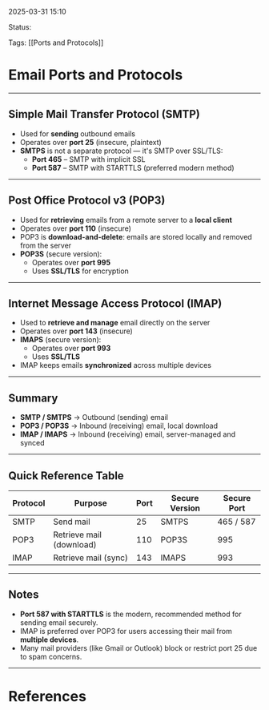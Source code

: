 2025-03-31 15:10

Status:

Tags: [[Ports and Protocols]]

# Email Ports and Protocols

---

## Simple Mail Transfer Protocol (SMTP)

- Used for **sending** outbound emails
- Operates over **port 25** (insecure, plaintext)
- **SMTPS** is not a separate protocol — it's SMTP over SSL/TLS:
  - **Port 465** – SMTP with implicit SSL
  - **Port 587** – SMTP with STARTTLS (preferred modern method)

---

## Post Office Protocol v3 (POP3)

- Used for **retrieving** emails from a remote server to a **local client**
- Operates over **port 110** (insecure)
- POP3 is **download-and-delete**: emails are stored locally and removed from the server
- **POP3S** (secure version):
  - Operates over **port 995**
  - Uses **SSL/TLS** for encryption

---

## Internet Message Access Protocol (IMAP)

- Used to **retrieve and manage** email directly on the server
- Operates over **port 143** (insecure)
- **IMAPS** (secure version):
  - Operates over **port 993**
  - Uses **SSL/TLS**
- IMAP keeps emails **synchronized** across multiple devices

---

## Summary

- **SMTP / SMTPS** → Outbound (sending) email  
- **POP3 / POP3S** → Inbound (receiving) email, local download  
- **IMAP / IMAPS** → Inbound (receiving) email, server-managed and synced

---

## Quick Reference Table

| Protocol | Purpose     | Port | Secure Version | Secure Port |
|----------|-------------|------|----------------|-------------|
| SMTP     | Send mail   | 25   | SMTPS          | 465 / 587   |
| POP3     | Retrieve mail (download) | 110  | POP3S          | 995         |
| IMAP     | Retrieve mail (sync)     | 143  | IMAPS          | 993         |

---

## Notes

- **Port 587 with STARTTLS** is the modern, recommended method for sending email securely.
- IMAP is preferred over POP3 for users accessing their mail from **multiple devices**.
- Many mail providers (like Gmail or Outlook) block or restrict port 25 due to spam concerns.

---

# References

